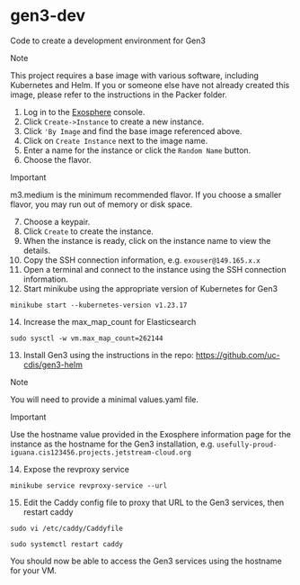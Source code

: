 # gen3-dev
Code to create a development environment for Gen3

> [!NOTE]
> This project requires a base image with various software, including Kubernetes and Helm. If you or someone else have not already created this image, please refer to the instructions in the Packer folder.

1. Log in to the [Exosphere](https://jetstream2.exosphere.app/exosphere) console.
2. Click `Create->Instance` to create a new instance.
3. Click `'By Image` and find the base image referenced above.
4. Click on `Create Instance` next to the image name.
5. Enter a name for the instance or click the `Random Name` button.
6. Choose the flavor.
> [!IMPORTANT]
> m3.medium is the minimum recommended flavor. If you choose a smaller flavor, you may run out of memory or disk space.
7. Choose a keypair.
8. Click `Create` to create the instance.
9. When the instance is ready, click on the instance name to view the details.
10. Copy the SSH connection information, e.g. `exouser@149.165.x.x`
11. Open a terminal and connect to the instance using the SSH connection information.
12. Start minikube using the appropriate version of Kubernetes for Gen3
```shell
minikube start --kubernetes-version v1.23.17
```
14. Increase the max_map_count for Elasticsearch
```shell
sudo sysctl -w vm.max_map_count=262144
```
13. Install Gen3 using the instructions in the repo: https://github.com/uc-cdis/gen3-helm
> [!NOTE]
> You will need to provide a minimal values.yaml file.

> [!IMPORTANT]
> Use the hostname value provided in the Exosphere information page for the instance as the hostname for the Gen3 installation, e.g. `usefully-proud-iguana.cis123456.projects.jetstream-cloud.org`
14. Expose the revproxy service
```shell
minikube service revproxy-service --url
```
15. Edit the Caddy config file to proxy that URL to the Gen3 services, then restart caddy
```shell
sudo vi /etc/caddy/Caddyfile
```

```shell
sudo systemctl restart caddy
```
You should now be able to access the Gen3 services using the hostname for your VM.